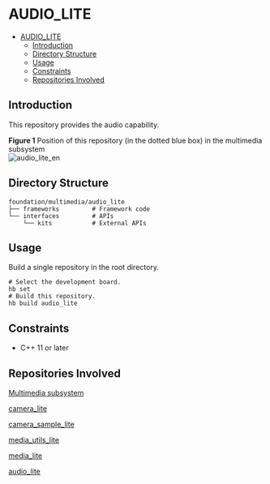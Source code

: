 # AUDIO\_LITE<a name="EN-US_TOPIC_0000001080430608"></a>

- [AUDIO\_LITE<a name="EN-US_TOPIC_0000001080430608"></a>](#audio_lite)
  - [Introduction<a name="section11660541593"></a>](#introduction)
  - [Directory Structure<a name="section178251437756"></a>](#directory-structure)
  - [Usage<a name="section1648194512427"></a>](#usage)
  - [Constraints<a name="section722512541395"></a>](#constraints)
  - [Repositories Involved<a name="section1371113476307"></a>](#repositories-involved)

## Introduction<a name="section11660541593"></a>

This repository provides the audio capability.

**Figure  1**  Position of this repository \(in the dotted blue box\) in the multimedia subsystem<a name="fig584652218594"></a>  
![](figures/audio_lite_en.png "audio_lite_en")

## Directory Structure<a name="section178251437756"></a>

```
foundation/multimedia/audio_lite
├── frameworks         # Framework code
└── interfaces         # APIs
    └── kits           # External APIs
```

## Usage<a name="section1648194512427"></a>

Build a single repository in the root directory.

```
# Select the development board.
hb set  
# Build this repository.
hb build audio_lite 
```

## Constraints<a name="section722512541395"></a>

-   C++ 11 or later

## Repositories Involved<a name="section1371113476307"></a>

[Multimedia subsystem](https://gitee.com/openharmony/docs/blob/master/en/readme/multimedia.md)

[camera\_lite](https://gitee.com/openharmony/multimedia_camera_lite)

[camera\_sample\_lite](https://gitee.com/openharmony/applications_sample_camera)

[media\_utils\_lite](https://gitee.com/openharmony/multimedia_utils_lite)

[media\_lite](https://gitee.com/openharmony/multimedia_media_lite)

[audio\_lite](https://gitee.com/openharmony/multimedia_audio_lite)

